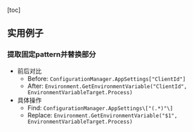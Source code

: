 [toc]
## 实用例子
### 提取固定pattern并替换部分
- 前后对比
    - Before: `ConfigurationManager.AppSettings["ClientId"]`
    - After: `Environment.GetEnvironmentVariable("ClientId", EnvironmentVariableTarget.Process)`
- 具体操作
    - Find: `ConfigurationManager.AppSettings\["(.*)"\]`
    - Replace: `Environment.GetEnvironmentVariable("$1", EnvironmentVariableTarget.Process)`